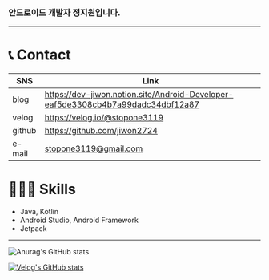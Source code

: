
### 안드로이드 개발자 정지원입니다.</h3>
---

# 📞 Contact

| SNS | Link |
| --- | --- |
| blog | https://dev-jiwon.notion.site/Android-Developer-eaf5de3308cb4b7a99dadc34dbf12a87 |
| velog | https://velog.io/@stopone3119 |
| github | https://github.com/jiwon2724 |
| e-mail | stopone3119@gmail.com |


# 🧑🏻‍💻 Skills
- Java, Kotlin
- Android Studio, Android Framework
- Jetpack


<!-- # Resume
<a href="https://www.notion.so/e08d927ec1b8489880a59fee0bb88037" target="_blank">
<img src="https://img.shields.io/badge/Notion-000000?style=for-the-badge&logo=Notion&logoColor=white"/>
</a>
<br> -->

--- 

![Anurag's GitHub stats](https://github-readme-stats.vercel.app/api?username=jiwon2724&show_icons=true)

[![Velog's GitHub stats](https://velog-readme-stats.vercel.app/api?name=stopone3119)](https://velog.io/@stopone3119/Version-Catalog)


<!--
**jiwon2724/jiwon2724** is a ✨ _special_ ✨ repository because its `README.md` (this file) appears on your GitHub profile.

Here are some ideas to get you started:

- 🔭 I’m currently working on ...
- 🌱 I’m currently learning ...
- 👯 I’m looking to collaborate on ...
- 🤔 I’m looking for help with ...
- 💬 Ask me about ...
- 📫 How to reach me: ...
- 😄 Pronouns: ...
- ⚡ Fun fact: ...
-->
